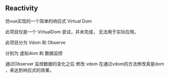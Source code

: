 ## Reactivity

仿vue实现的一个简单的响应式 Virtual Dom

此项目仅是一个 VirtualDom 尝试，并未完成， 无法用于实际应用。

此项目分为 Vdom 和 Observe

分别为 虚拟dom 和 数据监控

通过Observer 监控数据的变化之后 修改 vdom 在通过vdom的方法修改真是dom ，来达到响应式的效果。
